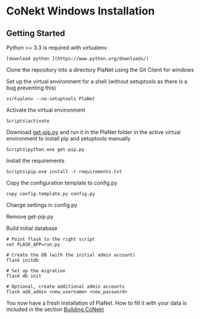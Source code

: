 # CoNekt Windows Installation

## Getting Started


Python >= 3.3 is required with virtualenv

    [download python ](https://www.python.org/downloads/)


Clone the repository into a directory PlaNet using the Git Client for windows

Set up the virtual environment for a shell (without setuptools as there is a bug preventing this)

    virtualenv --no-setuptools PlaNet

Activate the virtual environment

    Scripts\activate

Download [get-pip.py](https://bootstrap.pypa.io/get-pip.py) and run it in the PlaNet folder in the active
virtual environment to install pip and setuptools manually

    Scripts\python.exe get-pip.py

Install the requirements

    Scripts\pip.exe install -r requirements.txt

Copy the configuration template to config.py

    copy config.template.py config.py

Change settings in config.py

Remove get-pip.py

Build initial database

    # Point flask to the right script
    set FLASK_APP=run.py
    
    # Create the DB (with the initial admin account)
    flask initdb
    
    # Set up the migration
    flask db init
    
    # Optional, create additional admin accounts
    flask add_admin <new_username> <new_password> 

You now have a fresh installation of PlaNet. How to fill it with your data is included in the section [Building CoNekt](building_conekt.md)